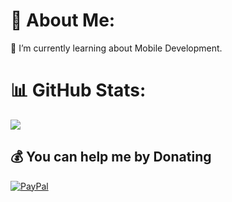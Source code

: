 # 💫 About Me:
🌱 I’m currently learning about Mobile Development.

# 📊 GitHub Stats:
![](https://github-readme-stats.vercel.app/api/top-langs/?username=GoodGuyzaxx&theme=material-palenight&hide_border=false&include_all_commits=true&count_private=false&layout=compact)

  ## 💰 You can help me by Donating
  [![PayPal](https://img.shields.io/badge/PayPal-00457C?style=for-the-badge&logo=paypal&logoColor=white)](https://paypal.me/GoodGuyzaxx) 

  <!-- Proudly created with GPRM ( https://gprm.itsvg.in ) -->
  
